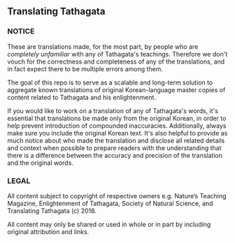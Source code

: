 ## Translating Tathagata



### NOTICE

These are translations made, for the most part, by people who are *completely unfamiliar* with any of Tathagata's teachings. Therefore we don't vouch for the correctness and completeness of any of the translations, and in fact expect there to be multiple errors among them. 

The goal of this repo is to serve as a scalable and long-term solution to aggregate known translations of original Korean-language master copies of content related to Tathagata and his enlightenment.

If you would like to work on a translation of any of Tathagata's words, it's essential that translations be made only from the original Korean, in order to help prevent introduction of compounded inaccuracies. Additionally, always make sure you include the original Korean text. It's also helpful to provide as much notice about who made the translation and disclose all related details and context when possible to prepare readers with the understanding that there is a difference between the accuracy and precision of the translation and the original words.


### LEGAL

All content subject to copyright of respective owners e.g. Nature’s Teaching Magazine, Enlightenment of Tathagata, Society of Natural Science, and Translating Tathagata (c) 2018.

All content may only be shared or used in whole or in part by including original attribution and links. 
